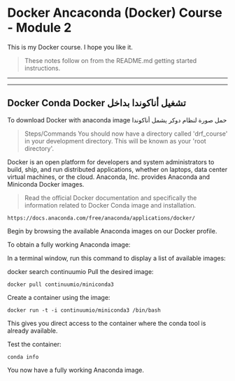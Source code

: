 # Docker Ancaconda (Docker) Course - Module 2
This is my Docker course. I hope you like it.

> These notes follow on from the README.md getting started instructions.
***
***

## Docker Conda                                          Docker تشغيل أناكوندا بداخل   ##
To download Docker with anaconda image               حمل صورة لنظام دوكر يشمل أناكوندا 

>Steps/Commands
You should now have a directory called 'drf_course' in your development directory. This will be known as your 'root directory'.


Docker is an open platform for developers and system administrators to build, ship, and run distributed applications, whether on laptops, data center virtual machines, or the cloud. Anaconda, Inc. provides Anaconda and Miniconda Docker images.

>Read the official Docker documentation and specifically the information related to Docker Conda image and installation.

```
https://docs.anaconda.com/free/anaconda/applications/docker/
```
Begin by browsing the available Anaconda images on our Docker profile.

To obtain a fully working Anaconda image:

In a terminal window, run this command to display a list of available images:

docker search continuumio
Pull the desired image:
```
docker pull continuumio/miniconda3
```
Create a container using the image:
```
docker run -t -i continuumio/miniconda3 /bin/bash
```
This gives you direct access to the container where the conda tool is already available.

Test the container:

```
conda info
```
You now have a fully working Anaconda image.

